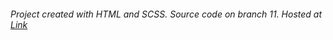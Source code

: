 ###### Project created with HTML and SCSS. Source code on branch 11. Hosted at [Link](https://shimmering-wisp-d7a4a3.netlify.app/)
